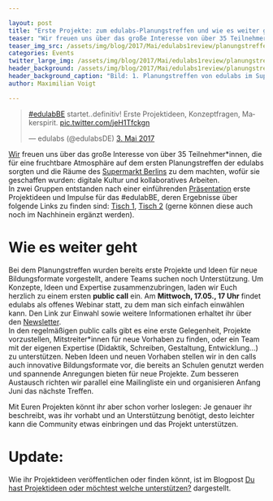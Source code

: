 ```yaml
---

layout: post
title: "Erste Projekte: zum edulabs-Planungstreffen und wie es weiter geht"
teaser: "Wir freuen uns über das große Interesse von über 35 Teilnehmer*innen, die für eine fruchtbare Atmosphäre auf dem ersten Planungstreffen der edulabs sorgten und die Räume des Supermarkt Berlins zu dem machten, wofür sie geschaffen wurden: digitale Kultur und kollaboratives Arbeiten."
teaser_img_src: /assets/img/blog/2017/Mai/edulabs1review/planungstreffen_review.jpg
categories: Events
twitter_large_img: /assets/img/blog/2017/Mai/edulabs1review/planungstreffen_review.jpg
header_background: /assets/img/blog/2017/Mai/edulabs1review/planungstreffen_review.jpg
header_background_caption: "Bild: 1. Planungstreffen von edulabs im Supermarkt Berlin"
author: Maximilian Voigt

---
```

<blockquote class="twitter-tweet tw-align-center" data-cards="hidden" data-lang="de"><p lang="de" dir="ltr"><a href="https://twitter.com/hashtag/edulabBE?src=hash">#edulabBE</a> startet..definitiv! Erste Projektideen, Konzeptfragen, Makerspirit. <a href="https://t.co/jeH1Tfckgn">pic.twitter.com/jeH1Tfckgn</a></p>&mdash; edulabs (@edulabsDE) <a href="https://twitter.com/edulabsDE/status/859832835053690887">3. Mai 2017</a></blockquote>
<script async src="//platform.twitter.com/widgets.js" charset="utf-8"></script>

[Wir](https://edulabs.de/team/) freuen uns über das große Interesse von über 35 Teilnehmer*innen, die für eine fruchtbare Atmosphäre auf dem ersten Planungstreffen der edulabs sorgten und die Räume des [Supermarkt Berlins](http://www.supermarkt-berlin.net/) zu dem machten, wofür sie geschaffen wurden: digitale Kultur und kollaboratives Arbeiten.<br>
In zwei Gruppen entstanden nach einer einführenden [Präsentation](https://docs.google.com/presentation/d/19gxT1itoFu6Rnj64YC5TjJDa2Knsq_raPNA7gwBkM3I/edit?usp=sharing) erste Projektideen und Impulse für das #edulabBE, deren Ergebnisse über folgende Links zu finden sind: [Tisch 1](https://pad.okfn.de/p/edl-tisch1), [Tisch 2](https://pad.okfn.de/p/edl-tisch2) (gerne können diese auch noch im Nachhinein ergänzt werden).

# Wie es weiter geht
Bei dem Planungstreffen wurden bereits erste Projekte und Ideen für neue Bildungsformate vorgestellt, andere Teams suchen noch Unterstützung. Um Konzepte, Ideen und Expertise zusammenzubringen, laden wir Euch herzlich zu einem ersten **public call** ein. Am **Mittwoch, 17.05., 17 Uhr** findet edulabs als offenes Webinar statt, zu dem man sich einfach einwählen kann. Den Link zur Einwahl sowie weitere Informationen erhaltet ihr über den [Newsletter](http://okfn.us5.list-manage.com/subscribe?u=929f1e07936386d34833e20d1&id=9ceae2ed43).
<br>In den regelmäßigen public calls gibt es eine erste Gelegenheit, Projekte vorzustellen, Mitstreiter*innen für neue Vorhaben zu finden, oder ein Team mit der eigenen Expertise (Didaktik, Schreiben, Gestaltung, Entwicklung...) zu unterstützen. Neben Ideen und neuen Vorhaben stellen wir in den calls auch innovative Bildungsformate vor, die bereits an Schulen genutzt werden und spannende Anregungen bieten für neue Projekte. Zum besseren Austausch richten wir parallel eine Mailingliste ein und organisieren Anfang Juni das nächste Treffen.

Mit Euren Projekten könnt ihr aber schon vorher loslegen: Je genauer ihr beschreibt, was ihr vorhabt und an Unterstützung benötigt, desto leichter kann die Community etwas einbringen und das Projekt unterstützen.

# Update:
Wie ihr Projektideen veröffentlichen oder finden könnt, ist im Blogpost [Du hast Projektideen oder möchtest welche unterstützen?]() dargestellt.